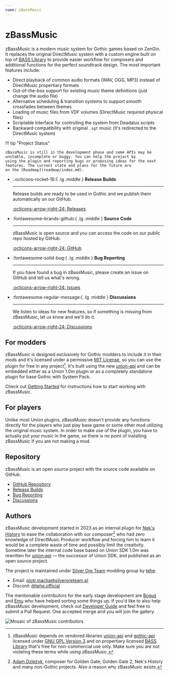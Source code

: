 ```yaml
---
name: zBassMusic
---
```


# zBassMusic

zBassMusic is a modern music system for Gothic games based on ZenGin. 
It replaces the original DirectMusic system with a custom engine built on top of [BASS Library](https://www.un4seen.com/)
to provide easier workflow for composers and additional functions for the perfect soundtrack design. 
The most important features include:

* Direct playback of common audio formats (WAV, OGG, MP3) instead of DirectMusic propertiary formats
* Out-of-the-box support for existing music theme definitions (just change the audio file)
* Alternative scheduling & transition systems to support smooth crossfades between themes 
* Loading of music files from VDF volumes (DirectMusic required physical files)
* Scriptable interface for controlling the system from Deadalus scripts
* Backward compatibility with original `.sgt` music (it's redirected to the DirectMusic system)


!!! tip "Project Status"

    zBassMusic is still in the development phase and some APIs may be unstable, incomplete or buggy. You can help the project by
    using the plugin and reporting bugs or proposing ideas for the next features. The current state and plans for the future are
    on the [Roadmap](roadmap/index.md).
        

<div class="grid cards" markdown>

-  ::octicons-rocket-16:{ .lg .middle } __Release Builds__

    ---

    Release builds are ready to be used in Gothic and we publish them automatically on our GitHub.

    [:octicons-arrow-right-24: Releases](https://github.com/Silver-Ore-Team/zBassMusic/releases)

-  :fontawesome-brands-github:{ .lg .middle } __Source Code__

    ---

    zBassMusic is open source and you can access the code on our public repo hosted by GitHub.

    [:octicons-arrow-right-24: GitHub](https://github.com/Silver-Ore-Team/zBassMusic)

-  :fontawesome-solid-bug:{ .lg .middle } __Bug Reporting__

    ---

    If you have found a bug in zBassMusic, please create an issue on GitHub and tell us what's wrong.

    [:octicons-arrow-right-24: Issues](https://github.com/Silver-Ore-Team/zBassMusic/issues)

-  :fontawesome-regular-message:{ .lg .middle } __Discussions__

    ---

    We listen to ideas for new features, so if something is missing from zBassMusic, let us know and we'll do it.

    [:octicons-arrow-right-24: Discussions](https://github.com/Silver-Ore-Team/zBassMusic/discussions)

</div>


## For modders

zBassMusic is designed exclusively for Gothic modders to include it in their mods and it's licensed 
under a permissive [MIT License](https://github.com/Silver-Ore-Team/zBassMusic/blob/main/LICENSE),
so you can use the plugin for free in any project[^1]. 
It's built using the new [union-api](https://gitlab.com/union-framework/union-api) and can be embedded 
either as a Union 1.0m plugin or as a completely standalone plugin for base Gothic with System Pack.

Check out [Getting Started](getting-started/index.md) for instructions how to start working with zBassMusic.

[^1]: zBassMusic depends on vendored libraries [union-api](https://gitlab.com/union-framework/union-api) and [gothic-api]()
        licensed under [GNU GPL Version 3](https://gitlab.com/union-framework/union-api/-/blob/main/LICENSE)
        and on propertiary licensed [BASS Library](https://www.un4seen.com/) that's free for non-commercial use only.
        Make sure you are not violating these terms while using zBassMusic.

## For players

Unlike most Union plugins, zBassMusic doesn't provide any functions directly for the players who just play base game or some
other mod utilizing the original music system. In order to make use of the plugin, you have to actually put your music in the
game, so there is no point of installing zBassMusic if you are not making a mod.

## Repository

zBassMusic is an open source project with the source code available on GitHub.

- [GitHub Repository](https://github.com/Silver-Ore-Team/zBassMusic)
- [Release Builds](https://github.com/Silver-Ore-Team/zBassMusic/releases)
- [Bug Reporting](https://github.com/Silver-Ore-Team/zBassMusic/issues)
- [Discussions](https://github.com/Silver-Ore-Team/zBassMusic/discussions)

## Authors

zBassMusic development started in 2023 as an internal plugin for [Nek's History](https://silveroreteam.pl/en/projects/nek)
to ease the collaboration with our composer[^2] who had zero knowledge of DirectMusic Producer workflow and forcing him to learn it
would be a complete waste of time and possibly limit the creativity. Sometime later the internal code base based on Union SDK 1.0m
was rewritten for [union&#8209;api](https://gitlab.com/union-framework/union-api) &mdash;&nbsp;the successor of Union SDK, and published as an open source project.

The project is maintained under [Silver Ore Team](https://silveroreteam.pl) modding group by [tehe](https://github.com/piotrmacha):

* Email: [piotr.macha@silveroreteam.pl](mailto:piotr.macha@silveroreteam.pl)
* Discord: [@tehe.official](https://discordapp.com/users/1014655735856111678)

The mentionable contributors for the early stage development are [Boguś](https://github.com/bogu9821) and [Emu](https://github.com/muczc1wek) who have helped sorting some things up. If you'd like to also help zBassMusic development, check out [Developer Guide](developer-guide/index.md) 
and feel free to submit a Pull Request. One accepted merge and you will join the gallery.

<div class="zbassmusic-contributos" markdown>

![Mosaic of zBassMusic contributors](https://contrib.nn.ci/api?repo=Silver-Ore-Team/zBassMusic)

</div>

[^2]: [Adam Dzieżyk](https://adamdziezyk.com/), composer for Golden Gate, Golden Gate 2, Nek's History and many non-Gothic projects.
        Also a reason why zBassMusic exists.